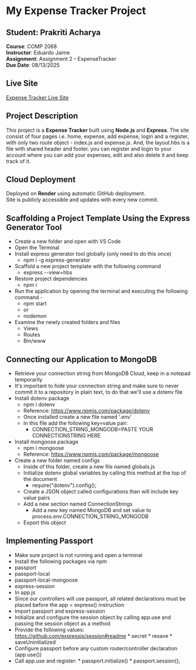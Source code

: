 # My Expense Tracker Project

## Student: Prakriti Acharya  
**Course**: COMP 2068  
**Instructor**: Eduardo Jaime  
**Assignment**: Assignment 2 – ExpenseTracker  
**Due Date**: 08/13/2025


## Live Site  
[Expense Tracker Live Site](https://expensetracker-y7yq.onrender.com/)

## Project Description
This project is a **Expense Tracker** built using **Node.js** and **Express**. The site consist of four pages i.e. home, expense, add expense, login and a register, with only two route object - index.js and expense.js. And, the layout.hbs is a file with shared header and footer. you can register and login to your account where you can add your expenses, edit and also delete it and keep track of it.

##  Cloud Deployment
Deployed on **Render** using automatic GitHub deployment.  
Site is publicly accessible and updates with every new commit.


## Scaffolding a Project Template Using the Express Generator Tool
* Create a new folder and open with VS Code
* Open the Terminal
* Install express generator tool globally (only need to do this once)
  * npm i -g express-generator
* Scaffold a new project template with the following command
  * express --view=hbs
* Restore project dependencies
  * npm i
* Run the application by opening the terminal and executing the following command - 
  * npm start
  * or
  * nodemon
* Examine the newly created folders and files
  * Views
  * Routes
  * Bin/www


## Connecting our Application to MongoDB
* Retrieve your connection string from MongoDB Cloud, keep in a notepad temporarily
* It's important to hide your connection string and make sure to never commit it to a repository in plain text, to do that we'll use a dotenv file
* Install dotenv package
  * npm i dotenv
  * Reference: https://www.npmjs.com/package/dotenv
  * Once installed create a new file named '.env'
  * In this file add the following key=value pair:
    * CONNECTION_STRING_MONGODB=PASTE YOUR CONNECTIONSTRING HERE
* Install mongoose package
  * npm i mongoose
  * Reference: https://www.npmjs.com/package/mongoose
* Create a new folder named configs
  * Inside of this folder, create a new file named globals.js
  * Initialize dotenv global variables by calling this method at the top of the document
    * require("dotenv").config();
  * Create a JSON object called configurations than will include key value pairs
  * Add a new section named ConnectionStrings
    * Add a new key named MongoDB and set value to process.env.CONNECTION_STRING_MONGODB
  * Export this object


## Implementing Passport
* Make sure project is not running and open a terminal
 * Install the following packages via npm
  * passport
  * passport-local
  * passport-local-mongoose
  * express-session
* In app.js
 * Since our controllers will use passport, all related declarations must be placed before the app = express() instruction
  * Import passport and express-session
  * Initialize and configure the session object by calling app.use and passing the session object as a method
   * Provide the following values: https://github.com/expressjs/session#readme
    * secret
    * resave
    * saveUninitialized
  * Configure passport before any custom router/controller declaration (app.use())
   * Call app.use and register:
    * passport.initialize()
    * passport.session();
